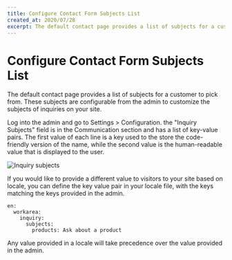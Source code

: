 ```yaml
---
title: Configure Contact Form Subjects List
created_at: 2020/07/28
excerpt: The default contact page provides a list of subjects for a customer to pick from. These subjects are configurable from the admin to customize the subjects of inquiries on your site.
---
```


# Configure Contact Form Subjects List

The default contact page provides a list of subjects for a customer to pick from. These subjects are configurable from the admin to customize the subjects of inquiries on your site.

Log into the admin and go to Settings > Configuration. the "Inquiry Subjects" field is in the Communication section and has a list of key-value pairs. The first value of each line is a key used to the store the code-friendly version of the name, while the second value is the human-readable value that is displayed to the user.

![Inquiry subjects](/images/inquiry-subjects.png)

If you would like to provide a different value to visitors to your site based on locale, you can define the key value pair in your locale file, with the keys matching the keys provided in the admin.

```
en:
  workarea:
    inquiry:
      subjects:
        products: Ask about a product
```

Any value provided in a locale will take precedence over the value provided in the admin.
